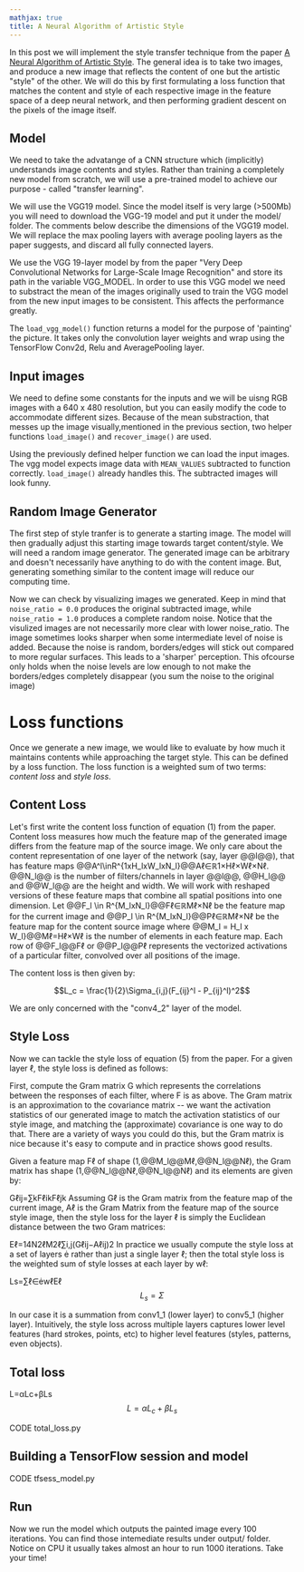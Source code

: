 ```yaml
---
mathjax: true
title: A Neural Algorithm of Artistic Style
---
```

In this post we will implement the style transfer technique from the paper [A Neural Algorithm of Artistic Style](https://arxiv.org/abs/1508.06576). The general idea is to take two images, and produce a new image that reflects the content of one but the artistic "style" of the other. We will do this by first formulating a loss function that matches the content and style of each respective image in the feature space of a deep neural network, and then performing gradient descent on the pixels of the image itself.

## Model
We need to take the advatange of a CNN structure which (implicitly) understands image contents and styles. Rather than training a completely new model from scratch, we will use a pre-trained model to achieve our purpose - called "transfer learning".

We will use the VGG19 model. Since the model itself is very large (>500Mb) you will need to download the VGG-19 model and put it under the model/ folder. The comments below describe the dimensions of the VGG19 model. We will replace the max pooling layers with average pooling layers as the paper suggests, and discard all fully connected layers.

We use the VGG 19-layer model by from the paper "Very Deep Convolutional Networks for Large-Scale Image Recognition" and store its path in the variable VGG_MODEL. In order to use this VGG model we need to substract the mean of the images originally used to train the VGG model from the new input images to be consistent. This affects the performance greatly.

The `load_vgg_model()` function returns a model for the purpose of 'painting' the picture. It takes only the convolution layer weights and wrap using the TensorFlow Conv2d, Relu and AveragePooling layer.

<script src="https://gist.github.com/ArnoutDevos/fb9654a0e9908f7e320046dfee36791a.js"></script>

## Input images
We need to define some constants for the inputs and we will be uisng RGB images with a 640 x 480 resolution, but you can easily modify the code to accommodate different sizes. Because of the mean substraction, that messes up the image visually,mentioned in the previous section, two helper functions `load_image()` and `recover_image()` are used.

<script src="https://gist.github.com/ArnoutDevos/e2e3a1734b81930f0719138bd156fd6b.js"></script>

Using the previously defined helper function we can load the input images. The vgg model expects image data with `MEAN_VALUES` subtracted to function correctly. `load_image()` already handles this. The subtracted images will look funny.

<script src="https://gist.github.com/ArnoutDevos/85c4862df37582f7380269585a94b90e.js"></script>

## Random Image Generator
The first step of style tranfer is to generate a starting image. The model will then gradually adjust this starting image towards target content/style. We will need a random image generator. The generated image can be arbitrary and doesn't necessarily have anything to do with the content image. But, generating something similar to the content image will reduce our computing time.

<script src="https://gist.github.com/ArnoutDevos/84d5e1d3c93e781bae71d0c900292bb3.js"></script>


Now we can check by visualizing images we generated. Keep in mind that `noise_ratio = 0.0` produces the original subtracted image, while `noise_ratio = 1.0` produces a complete random noise. Notice that the visulized images are not necessarily more clear with lower noise_ratio. The image sometimes looks sharper when some intermediate level of noise is added. Because the noise is random, borders/edges will stick out compared to more regular surfaces. This leads to a 'sharper' perception. This ofcourse only holds when the noise levels are low enough to not make the borders/edges completely disappear (you sum the noise to the original image)

<script src="https://gist.github.com/ArnoutDevos/7f323379ca6664252fb93a7a0f87afc5.js"></script>

# Loss functions
Once we generate a new image, we would like to evaluate by how much it maintains contents while approaching the target style. This can be defined by a loss function. The loss function is a weighted sum of two terms: *content loss* and *style loss*.

## Content Loss
Let's first write the content loss function of equation (1) from the paper. Content loss measures how much the feature map of the generated image differs from the feature map of the source image. We only care about the content representation of one layer of the network (say, layer @@l@@), that has feature maps @@A^l\inR^{1xH_lxW_lxN_l}@@Aℓ∈ℝ1×Hℓ×Wℓ×Nℓ. @@N_l@@ is the number of filters/channels in layer @@l@@, @@H_l@@ and @@W_l@@ are the height and width. We will work with reshaped versions of these feature maps that combine all spatial positions into one dimension. Let @@F_l \in R^{M_lxN_l}@@Fℓ∈ℝMℓ×Nℓ be the feature map for the current image and @@P_l \in R^{M_lxN_l}@@Pℓ∈ℝMℓ×Nℓ be the feature map for the content source image where @@M_l = H_l x W_l}@@Mℓ=Hℓ×Wℓ is the number of elements in each feature map. Each row of @@F_l@@Fℓ or @@P_l@@Pℓ represents the vectorized activations of a particular filter, convolved over all positions of the image.

The content loss is then given by:

$$L_c = \frac{1}{2}\Sigma_{i,j}(F_{ij}^l - P_{ij}^l)^2$$

We are only concerned with the "conv4_2" layer of the model.

<script src="https://gist.github.com/ArnoutDevos/6bcc3e5f5baff5703aee969150c7acfc.js"></script>

## Style Loss
Now we can tackle the style loss of equation (5) from the paper. For a given layer ℓ, the style loss is defined as follows:

First, compute the Gram matrix G which represents the correlations between the responses of each filter, where F is as above. The Gram matrix is an approximation to the covariance matrix -- we want the activation statistics of our generated image to match the activation statistics of our style image, and matching the (approximate) covariance is one way to do that. There are a variety of ways you could do this, but the Gram matrix is nice because it's easy to compute and in practice shows good results.

Given a feature map Fℓ of shape (1,@@M_l@@Mℓ,@@N_l@@Nℓ), the Gram matrix has shape (1,@@N_l@@Nℓ,@@N_l@@Nℓ) and its elements are given by:

Gℓij=∑kFℓikFℓjk
Assuming Gℓ is the Gram matrix from the feature map of the current image, Aℓ is the Gram Matrix from the feature map of the source style image, then the style loss for the layer ℓ is simply the Euclidean distance between the two Gram matrices:

Eℓ=14N2ℓM2ℓ∑i,j(Gℓij−Aℓij)2
In practice we usually compute the style loss at a set of layers  rather than just a single layer ℓ; then the total style loss is the weighted sum of style losses at each layer by wℓ:

Ls=∑ℓ∈wℓEℓ
$$L_s=\Sigma$$

In our case it is a summation from conv1_1 (lower layer) to conv5_1 (higher layer). Intuitively, the style loss across multiple layers captures lower level features (hard strokes, points, etc) to higher level features (styles, patterns, even objects).

<script src="https://gist.github.com/ArnoutDevos/0cb0328aa09633d0abb057de7362234d.js"></script>

## Total loss
L=αLc+βLs
$$L = \alpha L_c + \beta L_s$$

CODE total_loss.py

## Building a TensorFlow session and model
CODE tfsess_model.py

## Run
Now we run the model which outputs the painted image every 100 iterations. You can find those intemediate results under output/ folder. Notice on CPU it usually takes almost an hour to run 1000 iterations. Take your time!